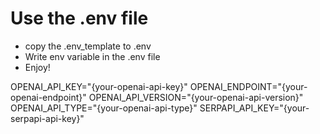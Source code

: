 # Use the .env file

- copy the .env_template to .env
- Write env variable in the .env file
- Enjoy!

OPENAI_API_KEY="{your-openai-api-key}"
OPENAI_ENDPOINT="{your-openai-endpoint}"
OPENAI_API_VERSION="{your-openai-api-version}"
OPENAI_API_TYPE="{your-openai-api-type}"
SERPAPI_API_KEY="{your-serpapi-api-key}"